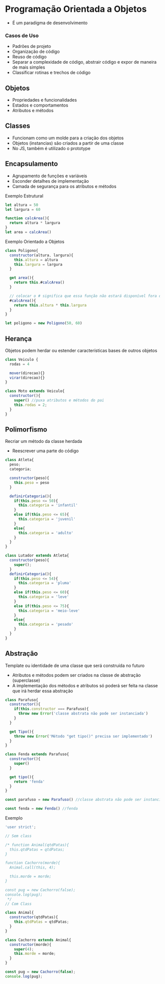 # Programação Orientada a Objetos
- É um paradigma de desenvolvimento

### Casos de Uso
- Padrões de projeto
- Organização de código
- Reuso de código
- Separar a complexidade de código, abstrair código e expor de maneira de mais simples
- Classificar rotinas e trechos de código

## Objetos
- Propriedades e funcionalidades
- Estados e comportamentos
- Atributos e métodos

## Classes
- Funcionam como um molde para a criação dos objetos
- Objetos (instancias) são criados a partir de uma classe
- No JS, também é utilizado o prototype

## Encapsulamento
- Agrupamento de funções e variáveis 
- Esconder detalhes de implementação
- Camada de segurança para os atributos e métodos

Exemplo Estrutural
```js
let altura = 50
let largura = 60

function calcArea(){
  return altura * largura
}
let area = calcArea()
```

Exemplo Orientado a Objetos
```js
class Poligono{
  constructor(altura, largura){
    this.altura = altura
    this.largura = largura
  }

  get area(){
    return this.#calcArea()
  }

  // colocar o # significa que essa função não estará disponível fora da classe 
  #calcArea(){
    return this.altura * this.largura
  }
}

let poligono = new Poligono(50, 60)
```

## Herança
Objetos podem herdar ou estender características bases de outros objetos

```js
class Veiculo {
  rodas = 4

  mover(direcao){}
  virar(direcao){}
}

class Moto extends Veiculo{
  constructor(){
    super() //puxa atributos e métodos do pai
    this.rodas = 2;
  }
}
```

## Polimorfismo
Recriar um método da classe herdada
  - Reescrever uma parte do código

```js
class Atleta{
  peso;
  categoria;

  constructor(peso){
    this.peso = peso
  }

  definirCategoria(){
    if(this.peso <= 50){
      this.categoria = 'infantil'
    }
    else if(this.peso <= 65){
      this.categoria = 'juvenil'
    }
    else{
      this.categoria = 'adulto'
    }
  }
}

class Lutador extends Atleta{
  constructor(peso){
    super();
  }
  definirCategoria(){
    if(this.peso <= 54){
      this.categoria = 'pluma'
    }
    else if(this.peso <= 60){
      this.categoria = 'leve'
    }
    else if(this.peso <= 75){
      this.categoria = 'meio-leve'
    }
    else{
      this.categoria = 'pesado'
    }
  }
}
```


## Abstração
Template ou identidade de uma classe que será construída no futuro
- Atributos e métodos podem ser criados na classe de abstração (superclasse)
- A implementação dos métodos e atributos só poderá ser feita na classe que irá herdar essa abstração

```js
class Parafuso{
  constructor(){
    if(this.constructor === Parafuso){
      throw new Error('classe abstrata não pode ser instanciada')
    }
  }

  get Tipo(){
    throw new Error('Método "get tipo()" precisa ser implementado')
  }
}

class Fenda extends Parafuso{
  constructor(){
    super()
  }

  get tipo(){
    return 'fenda'
  }
}

const parafuso = new Parafuso() //classe abstrata não pode ser instanciada

const fenda = new Fenda() //fenda
```

Exemplo
```js
'user strict';

// Sem class

/* function Animal(qtdPatas){
  this.qtdPatas = qtdPatas;
}

function Cachorro(morde){
  Animal.call(this, 4);

  this.morde = morde;
}

const pug = new Cachorro(false);
console.log(pug);
 */
// Com Class

class Animal{
  constructor(qtdPatas){
    this.qtdPatas = qtdPatas;
  }
}

class Cachorro extends Animal{
  constructor(morde){
    super(4);
    this.morde = morde;
  }
}

const pug = new Cachorro(false);
console.log(pug);
```